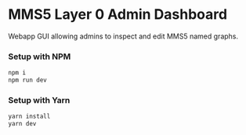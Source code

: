 # MMS5 Layer 0 Admin Dashboard
Webapp GUI allowing admins to inspect and edit MMS5 named graphs.

### Setup with NPM

```sh
npm i
npm run dev
```


### Setup with Yarn

```sh
yarn install
yarn dev
```
